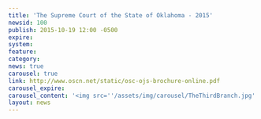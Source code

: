 ```yaml
---
title: 'The Supreme Court of the State of Oklahoma - 2015'
newsid: 100
publish: 2015-10-19 12:00 -0500
expire: 
system: 
feature: 
category: 
news: true
carousel: true
link: http://www.oscn.net/static/osc-ojs-brochure-online.pdf
carousel_expire: 
carousel_content: '<img src=''/assets/img/carousel/TheThirdBranch.jpg'' alt=''The Supreme Court of the State of Oklahoma - 2015'' />'
layout: news
---
```

